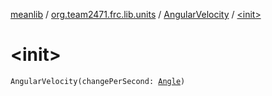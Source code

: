 [meanlib](../../index.md) / [org.team2471.frc.lib.units](../index.md) / [AngularVelocity](index.md) / [&lt;init&gt;](./-init-.md)

# &lt;init&gt;

`AngularVelocity(changePerSecond: `[`Angle`](../-angle/index.md)`)`